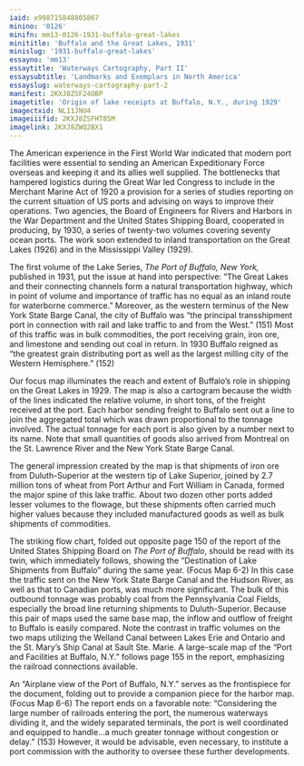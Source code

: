 ```yaml
---
iaid: x998715848805867
minino: '0126'
minifn: mm13-0126-1931-buffalo-great-lakes
minititle: 'Buffalo and the Great Lakes, 1931'
minislug: '1931-buffalo-great-lakes'
essayno: 'mm13'
essaytitle: 'Waterways Cartography, Part II'
essaysubtitle: 'Landmarks and Exemplars in North America'
essayslug: waterways-cartography-part-2
manifest: 2KXJ8ZSF24OBP
imagetitle: 'Origin of lake receipts at Buffalo, N.Y., during 1929'
imagectxid: NL11JNU4
imageiiifid: 2KXJ8ZSFHT85M
imagelink: 2KXJ8ZWQ2BX1
---
```

The American experience in the First World War indicated that modern port facilities were essential to sending an American Expeditionary Force overseas and keeping it and its allies well supplied. The bottlenecks that hampered logistics during the Great War led Congress to include in the Merchant Marine Act of 1920 a provision for a series of studies reporting on the current situation of US ports and advising on ways to improve their operations. Two agencies, the Board of Engineers for Rivers and Harbors in the War Department and the United States Shipping Board, cooperated in producing, by 1930, a series of twenty-two volumes covering seventy ocean ports. The work soon extended to inland transportation on the Great Lakes (1926) and in the Mississippi Valley (1929). 

The first volume of the Lake Series, _The Port of Buffalo, New York,_ published in 1931, put the issue at hand into perspective: “The Great Lakes and their connecting channels form a natural transportation highway, which in point of volume and importance of traffic has no equal as an inland route for waterborne commerce.” Moreover, as the western terminus of the New York State Barge Canal, the city of Buffalo was “the principal transshipment port in connection with rail and lake traffic to and from the West.” (151) Most of this traffic was in bulk commodities, the port receiving grain, iron ore, and limestone and sending out coal in return. In 1930 Buffalo reigned as “the greatest grain distributing port as well as the largest milling city of the Western Hemisphere.” (152) 

Our focus map illuminates the reach and extent of Buffalo’s role in shipping on the Great Lakes in 1929. The map is also a cartogram because the width of the lines indicated the relative volume, in short tons, of the freight received at the port. Each harbor sending freight to Buffalo sent out a line to join the aggregated total which was drawn proportional to the tonnage involved. The actual tonnage for each port is also given by a number next to its name. Note that small quantities of goods also arrived from Montreal on the St. Lawrence River and the New York State Barge Canal. 

The general impression created by the map is that shipments of iron ore from Duluth-Superior at the western tip of Lake Superior, joined by 2.7 million tons of wheat from Port Arthur and Fort William in Canada, formed the major spine of this lake traffic. About two dozen other ports added lesser volumes to the flowage, but these shipments often carried much higher values because they included manufactured goods as well as bulk shipments of commodities. 

The striking flow chart, folded out opposite page 150 of the report of the United States Shipping Board on _The Port of Buffalo_, should be read with its twin, which immediately follows, showing the “Destination of Lake Shipments from Buffalo” during the same year. (Focus Map 6-2) In this case the traffic sent on the New York State Barge Canal and the Hudson River, as well as that to Canadian ports, was much more significant. The bulk of this outbound tonnage was probably coal from the Pennsylvania Coal Fields, especially the broad line returning shipments to Duluth-Superior. Because this pair of maps used the same base map, the inflow and outflow of freight to Buffalo is easily compared. Note the contrast in traffic volumes on the two maps utilizing the Welland Canal between Lakes Erie and Ontario and the St. Mary’s Ship Canal at Sault Ste. Marie. A large-scale map of the “Port and Facilities at Buffalo, N.Y.” follows page 155 in the report, emphasizing the railroad connections available. 

An “Airplane view of the Port of Buffalo, N.Y.” serves as the frontispiece for the document, folding out to provide a companion piece for the harbor map. (Focus Map 6-6) The report ends on a favorable note: “Considering the large number of railroads entering the port, the numerous waterways dividing it, and the widely separated terminals, the port is well coordinated and equipped to handle…a much greater tonnage without congestion or delay.” (153) However, it would be advisable, even necessary, to institute a port commission with the authority to oversee these further developments. 

